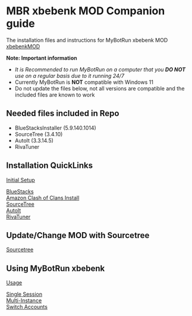 # MBR xbebenk MOD Companion guide
The installation files and instructions for MyBotRun xbebenk MOD
[xbebenkMOD](https://github.com/xbebenk/MBR_xbebenkMod)  


**Note: Important information** 
* *It is Recommended to run MyBotRun on a computer that you **DO NOT** use on a regular basis due to it running 24/7*
* Currently MyBotRun is **NOT** compatible with Windows 11 
* Do not update the files below, not all versions are compatible and the included files are known to work


## Needed files included in Repo
* BlueStacksInstaller (5.9.140.1014)
* SourceTree (3.4.10)
* AutoIt (3.3.14.5)
* RivaTuner

## Installation QuickLinks
[Initial Setup](InitialSetup.md)

[BlueStacks](InitialSetup.md#bluestacks)  
[Amazon Clash of Clans Install](InitialSetup.md#cocinstall)  
[SourceTree](InitialSetup.md#sourcetree)  
[AutoIt](InitialSetup.md#autoit)  
[RivaTuner](InitialSetup.md#rivatuner)  


## Update/Change MOD with Sourcetree
[Sourcetree](Sourcetree.md)  


## Using MyBotRun xbebenk
[Usage](Usage.md)  

[Single Session](Usage.md#single)  
[Multi-Instance](Usage.md#multi)  
[Switch Accounts](Usage.md#switch)  
